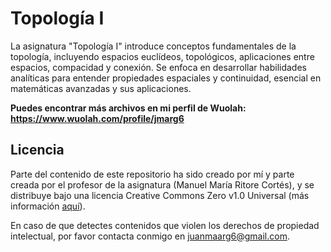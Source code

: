 # Topología I

La asignatura "Topología I" introduce conceptos fundamentales de la topología, incluyendo espacios euclídeos, topológicos, aplicaciones entre espacios, compacidad y conexión. Se enfoca en desarrollar habilidades analíticas para entender propiedades espaciales y continuidad, esencial en matemáticas avanzadas y sus aplicaciones.

**Puedes encontrar más archivos en mi perfil de Wuolah: https://www.wuolah.com/profile/jmarg6**

## Licencia

Parte del contenido de este repositorio ha sido creado por mí y parte creada por el profesor de la asignatura (Manuel María Ritore Cortés), y se distribuye bajo una licencia Creative Commons Zero v1.0 Universal (más información [aquí](https://github.com/juanmaarg6/TOPO1/blob/main/LICENSE)).

En caso de que detectes contenidos que violen los derechos de propiedad intelectual, por favor contacta conmigo en juanmaarg6@gmail.com.
